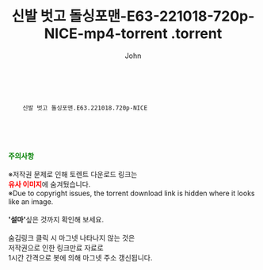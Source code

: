 ﻿---
layout: post
title:  "                   신발 벗고 돌싱포맨-E63-221018-720p-NICE-mp4-torrent                .torrent"
author: John
categories: [ TV ]
tags: [  ]
image:  
description: "                   신발 벗고 돌싱포맨-E63-221018-720p-NICE-mp4-torrent                 torrent 정보 공유"
toc: true
toc_sticky: true
---

<br>

        신발 벗고 돌싱포맨.E63.221018.720p-NICE  
    
<br><br><br>
<p data-ke-size="size16"><b><span style="color: green;">주의사항</span></b><br /><br />※저작권 문제로 인해 토렌트 다운로드 링크는<br /><b><span style="color: red;">유사 이미지</span></b>에 숨겨뒀습니다.<br />※Due to copyright issues, the torrent download link is hidden where it looks like an image.<br /><br /><b>'설마'</b>싶은 것까지 확인해 보세요.<br /><br />숨김링크 클릭 시 마그넷 나타나지 않는 것은<br />저작권으로 인한 링크만료 자료로<br />1시간 간격으로 봇에 의해 마그넷 주소 갱신됩니다.</p>

